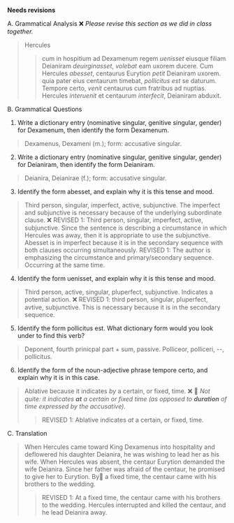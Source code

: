 **Needs revisions**


A. Grammatical Analysis  ❌ *Please revise this section as we did in class together.*

> Hercules 
>> cum in hospitium ad Dexamenum regem *uenisset* 
>> eiusque filiam Deianiram *deuirginasset*, 
> *volebat* eam uxorem ducere. 
>>Cum Hercules *abesset*, 
> centaurus Eurytion *petit* Deianiram uxorem. 
>> quia pater eius centaurum timebat, 
>> *pollicitus est* se daturum.
>Tempore certo, 
>> *venit* centaurus cum fratribus ad nuptias. 
> Hercules *interuenit* 
> et centaurum *interfecit*, 
>> Deianiram abduxit.

B. Grammatical Questions
1. Write a dictionary entry (nominative singular, genitive singular, gender) for Dexamenum, then identify the form Dexamenum.
> Dexamenus, Dexameni (m.); form: accusative singular.
2. Write a dictionary entry (nominative singular, genitive singular, gender) for Deianiram, then identify the form Deianiram.
> Deianira, Deianirae (f.); form: accusative singular.  
3. Identify the form abesset, and explain why it is this tense and mood.
> Third person, singular, imperfect, active, subjunctive. The imperfect and subjunctive is necessary because of the underlying subordinate clause. ❌
> REVISED 1: Third person, singular, imperfect, active, subjunctive. Since the sentence is describing a circumstance in which Hercules was away, then it is appropriate to use the subjunctive. Abesset is in imperfect because it is in the secondary sequence with both clauses occurring simultaneously. 
> REVISED 1: The author is emphasizing the circumstance and primary/secondary sequence. Occurring at the same time. 
4. Identify the form uenisset, and explain why it is this tense and mood.
> Third person, active, singular, pluperfect, subjunctive. Indicates a potential action. ❌
> REVISED 1: third person, singular, pluperfect, avtive, subjunctive. This is necessary because it is in the secondary sequence. 
5. Identify the form pollicitus est. What dictionary form would you look under to find this verb?
> Deponent, fourth prinicpal part + sum, passive. Polliceor, polliceri, --, pollicitus. 
6. Identify the form of the noun-adjective phrase tempore certo, and explain why it is in this case.
> Ablative because it indicates *by* a certain, or fixed, time. ❌ 🤔 *Not quite: it indicates **at** a certain or fixed time (as opposed to **duration** of time expressed by the accusative).*
> > REVISED 1: Ablative indicates *at* a certain, or fixed, time. 


C. Translation
> When Hercules came toward King Dexamenus into hospitality and deflowered his daughter Deianira, he was wishing to lead her as his wife. 
When Hercules was absent, the centaur Eurytion demanded the wife Deianira. 
Since her father was afraid of the centaur, he promised to give her to Eurytion. 
By🤔 a fixed time, the centaur came with his brothers to the wedding. 
>> REVISED 1: At a fixed time, the centaur came with his brothers to the wedding. 
Hercules interrupted and killed the centaur, and he lead Deianira away. 







